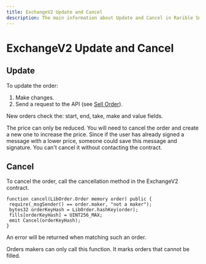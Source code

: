 ```yaml
---
title: ExchangeV2 Update and Cancel
description: The main information about Update and Cancel in Rarible Smart Contracts
---
```


# ExchangeV2 Update and Cancel

## Update

To update the order:

1. Make changes.
2. Send a request to the API (see [Sell Order](exchangev2-sell-bid.md#sell-order)).

New orders check the: start, end, take, make and value fields.

The price can only be reduced. You will need to cancel the order and create a new one to increase the price. Since if the user has already signed a message with a lower price, someone could save this message and signature. You can't cancel it without contacting the contract.

## Cancel

To cancel the order, call the cancellation method in the ExchangeV2 contract.

```
function cancel(LibOrder.Order memory order) public {
 require(_msgSender() == order.maker, "not a maker");
 bytes32 orderKeyHash = LibOrder.hashKey(order);
 fills[orderKeyHash] = UINT256_MAX;
 emit Cancel(orderKeyHash);
}
```

An error will be returned when matching such an order.

Orders makers can only call this function. It marks orders that cannot be filled.
